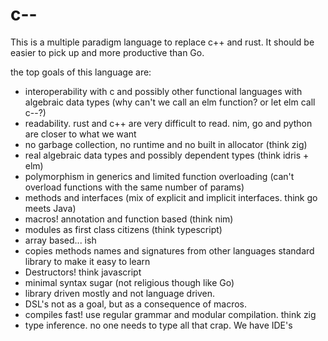 # c--
This is a multiple paradigm language to replace c++ and rust.
It should be easier to pick up and more productive than Go.

the top goals of this language are:
- interoperability with c and possibly other functional languages with algebraic data types (why can't we call an elm function? or let elm call c--?)
- readability. rust and c++ are very difficult to read. nim, go and python are closer to what we want
- no garbage collection, no runtime and no built in allocator (think zig)
- real algebraic data types and possibly dependent types (think idris + elm)
- polymorphism in generics and limited function overloading (can't overload functions with the same number of params)
- methods and interfaces (mix of explicit and implicit interfaces. think go meets Java)
- macros! annotation and function based (think nim)
- modules as first class citizens (think typescript)
- array based... ish
- copies methods names and signatures from other languages standard library to make it easy to learn
- Destructors! think javascript
- minimal syntax sugar (not religious though like Go)
- library driven mostly and not language driven.
- DSL's not as a goal, but as a consequence of macros.
- compiles fast! use regular grammar and modular compilation. think zig
- type inference. no one needs to type all that crap. We have IDE's
